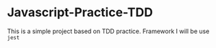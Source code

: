 # Javascript-Practice-TDD
This is a simple project based on TDD practice. Framework I will be use `jest`
